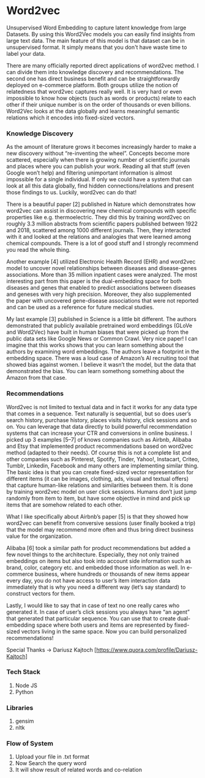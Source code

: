 # Word2vec
Unsupervised Word Embedding to capture latent knowledge from large Datasets.
By using this Word2Vec models you can easily find insights from large text data.
The main feature of this model is that dataset can be in unsupervised format.
It simply means that you don't have waste time to label your data.

There are many officially reported direct applications of word2vec method. I can divide them into knowledge discovery and recommendations. The second one has direct business benefit and can be straightforwardly deployed on e-commerce platform. Both groups utilize the notion of relatedness that word2vec captures really well. It is very hard or even impossible to know how objects (such as words or products) relate to each other if their unique number is on the order of thousands or even billions. Word2Vec looks at the data globally and learns meaningful semantic relations which it encodes into fixed-sized vectors.

### Knowledge Discovery

As the amount of literature grows it becomes increasingly harder to make a new discovery without “re-inventing the wheel”. Concepts become more scattered, especially when there is growing number of scientific journals and places where you can publish your work. Reading all that stuff (even Google won’t help) and filtering unimportant information is almost impossible for a single individual. If only we could have a system that can look at all this data globally, find hidden connections/relations and present those findings to us. Luckily, word2vec can do that!

There is a beautiful paper [2] published in Nature which demonstrates how word2vec can assist in discovering new chemical compounds with specific properties like e.g. thermoelectric. They did this by training word2vec on roughly 3.3 million abstracts from scientific papers published between 1922 and 2018, scattered among 1000 different journals. Then, they interacted with it and looked at the relations and analogies that were learned among chemical compounds. There is a lot of good stuff and I strongly recommend you read the whole thing.

Another example [4] utilized Electronic Health Record (EHR) and word2vec model to uncover novel relationships between diseases and disease-genes associations. More than 35 million inpatient cases were analyzed. The most interesting part from this paper is the dual-embedding space for both diseases and genes that enabled to predict associations between diseases and geneses with very high precision. Moreover, they also supplemented the paper with uncovered gene-disease associations that were not reported and can be used as a reference for future medical studies.

My last example [3] published in Science is a little bit different. The authors demonstrated that publicly available pretrained word embeddings (GLoVe and Word2Vec) have built in human biases that were picked up from the public data sets like Google News or Common Crawl. Very nice paper! I can imagine that this works shows that you can learn something about the authors by examining word embeddings. The authors leave a footprint in the embedding space. There was a loud case of Amazon’s AI recruiting tool that showed bias against women. I believe it wasn’t the model, but the data that demonstrated the bias. You can learn somethong something about the Amazon from that case.

### Recommendations

Word2vec is not limited to textual data and in fact it works for any data type that comes in a sequence. Text naturally is sequential, but so does user’s search history, purchase history, places visits history, click sessions and so on. You can leverage that data directly to build powerful recommendation systems that can increase your CTR and conversions in online business. I picked up 3 examples [5–7] of knows companies such as Airbnb, Alibaba and Etsy that implemented product recommendations based on word2vec method (adapted to their needs). Of course this is not a complete list and other companies such as Pinterest, Spotify, Tinder, Yahoo!, Instacart, Criteo, Tumblr, Linkedin, Facebook and many others are implementing similar thing. The basic idea is that you can create fixed-sized vector representation for different items (it can be images, clothing, ads, visual and textual offers) that capture human-like relations and similarities between them. It is done by training word2vec model on user click sessions. Humans don’t just jump randomly from item to item, but have some objective in mind and pick up items that are somehow related to each other.

What I like specifically about Airbnb’s paper [5] is that they showed how word2vec can benefit from conversive sessions (user finally booked a trip) that the model may recommend more often and thus bring direct business value for the organization.

Alibaba [6] took a similar path for product recommendations but added a few novel things to the architecture. Especially, they not only trained embeddings on items but also took into account side information such as brand, color, category etc. and embedded those information as well. In e-commerce business, where hundreds or thousands of new items appear every day, you do not have access to user’s item interaction data immediately that is why you need a different way (let’s say standard) to construct vectors for them.

Lastly, I would like to say that in case of text no one really cares who generated it. In case of user’s click sessions you always have “an agent” that generated that particular sequence. You can use that to create dual-embedding space where both users and items are represented by fixed-sized vectors living in the same space. Now you can build personalized recommendations!

Special Thanks ->  Dariusz Kajtoch [https://www.quora.com/profile/Dariusz-Kajtoch]

### Tech Stack
1. Node JS
2. Python

### Libraries
1. gensim
2. nltk

### Flow of System
1. Upload your file in .txt format
2. Now Search the query word
3. It will show result of related words and co-relation
